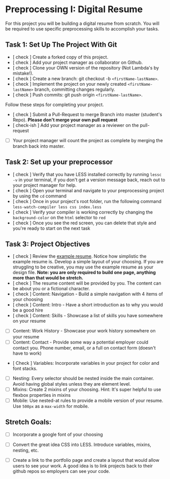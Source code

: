 # Preprocessing I: Digital Resume

For this project you will be building a digital resume from scratch. You will be required to use specific preprocessing skills to accomplish your tasks.  

## Task 1: Set Up The Project With Git

- [ check ] Create a forked copy of this project.
- [ check ] Add your project manager as collaborator on Github.
- [ check ] Clone your OWN version of the repository (Not Lambda's by mistake!).
- [ check ] Create a new branch: git checkout -b `<firstName-lastName>`.
- [ check ] Implement the project on your newly created `<firstName-lastName>` branch, committing changes regularly.
- [ check ] Push commits: git push origin `<firstName-lastName>`.
 
Follow these steps for completing your project.

- [ check ] Submit a Pull-Request to merge <firstName-lastName> Branch into master (student's  Repo). **Please don't merge your own pull request**
- [ check-ish ] Add your project manager as a reviewer on the pull-request
- [ ] Your project manager will count the project as complete by merging the branch back into master.

## Task 2: Set up your preprocessor
* [ check ] Verify that you have LESS installed correctly by running `lessc -v` in your terminal, if you don't get a version message back, reach out to your project manager for help.
* [ check ] Open your terminal and navigate to your preprocessing project by using the `cd` command
* [ check ] Once in your project's root folder, run the following command `less-watch-compiler less css index.less`
* [ check ] Verify your compiler is working correctly by changing the `background-color` on the `html` selector to `red`
* [ check ] Once you see the red screen, you can delete that style and you're ready to start on the next task

## Task 3: Project Objectives

* [ check ] Review the [example resume](resume-example.png).  Notice how simplistic the example resume is.  Develop a simple layout of your choosing. If you are struggling to be creative, you may use the example resume as your design file. 
**Note: you are only required to build one page, anything more than that would be stretch.**
* [ check ] The resume content will be provided by you. The content can be about you or a fictional character.  
* [ check ] Content: Navigation - Build a simple navigation with 4 items of your choosing
* [ check ] Content: Intro - Have a short introduction as to why you would be a good hire
* [ check ] Content: Skills - Showcase a list of skills you have somewhere on your resume
* [ ] Content: Work History - Showcase your work history somewhere on your resume
* [ ] Content: Contact - Provide some way a potential employer could contact you.  Phone number, email, or a full on contact form (doesn't have to work)
* [ Check ] Variables: Incorporate variables in your project for color and font stacks.  
* [ ] Nesting: Every selector should be nested inside the main container.  Avoid having global styles unless they are element level.
* [ ] Mixins: Create 2 mixins of your choosing. Hint: It's super helpful to use flexbox properties in mixins
* [ ] Mobile: Use nested-at rules to provide a mobile version of your resume.  Use `500px` as a `max-width` for mobile. 

## Stretch Goals: 
* [ ] Incorporate a google font of your choosing
* [ ] Convert the great idea CSS into LESS.  Introduce variables, mixins, nesting, etc. 
* [ ] Create a link to the portfolio page and create a layout that would allow users to see your work.  A good idea is to link projects back to their github repos so employers can see your code.




